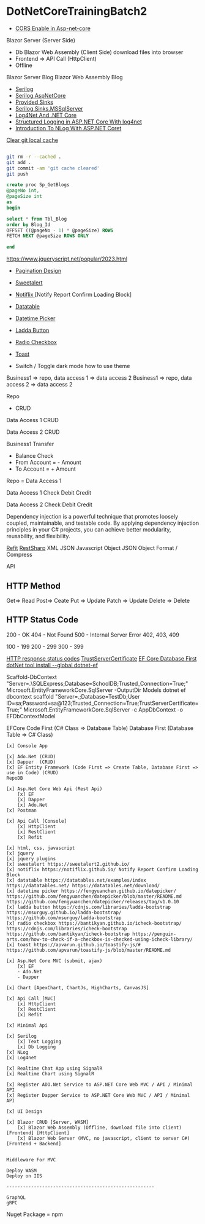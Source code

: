 
# DotNetCoreTrainingBatch2
- [CORS Enable in Asp-net-core](https://stackoverflow.com/questions/31942037/how-to-enable-cors-in-asp-net-core )


Blazor Server (Server Side)
- Db 
Blazor Web Assembly (Client Side) download files into browser
- Frontend => API Call (HttpClient)
- Offline

Blazor Server Blog
Blazor Web Assembly Blog

- [Serilog](https://github.com/serilog/serilog/wiki/Getting-Started#example-application)
- [ Serilog.AspNetCore](https://github.com/serilog/serilog-aspnetcore#serilogaspnetcore---
)
- [Provided Sinks](https://github.com/serilog/serilog/wiki/Provided-Sinks
)
- [Serilog.Sinks.MSSqlServer](https://github.com/serilog-mssql/serilog-sinks-mssqlserver
)
- [ Log4Net And .NET Core](https://www.c-sharpcorner.com/article/log4net-and-net-core/)
- [Structured Logging in ASP.NET Core With log4net](https://code-maze.com/aspnetcore-structured-logging-log4net/)
-  [Introduction To NLog With ASP.NET Coret](https://www.c-sharpcorner.com/article/introduction-to-nlog-with-asp-net-core2/)


[Clear git local cache](https://stackoverflow.com/questions/41863484/clear-git-local-cache)

```bash

git rm -r --cached .
git add .
git commit -am 'git cache cleared'
git push

```

```sql
create proc Sp_GetBlogs
@pageNo int,
@pageSize int
as
begin

select * from Tbl_Blog
order by Blog_Id
OFFSET ((@pageNo - 1) * @pageSize) ROWS
FETCH NEXT @pageSize ROWS ONLY

end
```

https://www.jqueryscript.net/popular/2023.html

- [Pagination Design ](https://camo.githubusercontent.com/da474a243ed23a783bc24aae5d7c771c30288cf952e74b693df934dd0d59345c/68747470733a2f2f757864776f726c642e636f6d2f77702d636f6e74656e742f75706c6f6164732f323031382f31322f706167696e6174696f6e2d312e676966)
- [Sweetalert ](https://sweetalert2.github.io/)
- [Notiflix ](https://notiflix.github.io) [Notify Report Confirm Loading Block]
- [Datatable](https://datatables.net/)
- [Datetime Picker ](https://fengyuanchen.github.io/datepicker/ )
- [Ladda Button](https://cdnjs.com/libraries/ladda-bootstrap  )
 - [Radio Checkbox](https://bantikyan.github.io/icheck-bootstrap/ )
 - [Toast](https://apvarun.github.io/toastify-js/#  )

- Switch / Toggle dark mode how to use theme

Business1 => repo, data access 1 => data access 2
Business1 => repo, data access 2 => data access 2

Repo
- CRUD

Data Access 1
CRUD

Data Access 2
CRUD

Business1
Transfer
- Balance Check
- From Account = - Amount
- To Account = + Amount

Repo = Data Access 1

Data Access 1
Check
Debit
Credit

Data Access 2
Check
Debit
Credit

Dependency injection is a powerful technique that promotes loosely coupled, maintainable, and testable code. By applying dependency injection principles in your C# projects, you can achieve better modularity, reusability, and flexibility.

[Refit](https://github.com/reactiveui/refit
)
[RestSharp](https://restsharp.dev/authenticators.html
)
XML
JSON
Javascript Object
JSON Object
Format / Compress

API

HTTP Method
-----------------
Get=> Read
Post=> Ceate
Put     => Update
Patch   => Update
Delete  => Delete

HTTP Status Code
-----------------
200 - OK
404 - Not Found
500 - Internal Server Error
402, 403, 409

100 - 199
200 - 299
300 - 399

[ HTTP response status codes](https://developer.mozilla.org/en-US/docs/Web/HTTP/Status
)
[TrustServerCertificate](https://stackoverflow.com/questions/17615260/the-certificate-chain-was-issued-by-an-authority-that-is-not-trusted-when-conn
)
[EF Core Database First](https://www.learnentityframeworkcore.com/walkthroughs/existing-database)
[dotNet tool install --global dotnet-ef](https://www.entityframeworktutorial.net/efcore/create-model-for-existing-database-in-ef-core.aspx#google_vignette)

Scaffold-DbContext "Server=.\SQLExpress;Database=SchoolDB;Trusted_Connection=True;" Microsoft.EntityFrameworkCore.SqlServer -OutputDir Models
dotnet ef dbcontext scaffold "Server=.;Database=TestDb;User ID=sa;Password=sa@123;Trusted_Connection=True;TrustServerCertificate=True;" Microsoft.EntityFrameworkCore.SqlServer -c AppDbContext -o EFDbContextModel

EFCore
Code First (C# Class => Database Table)
Database First (Database Table => C# Class)




```
[x] Console App

[x] Ado.Net (CRUD)
[x] Dapper  (CRUD)
[x] EF Entity Framework (Code First => Create Table, Database First => use in Code) (CRUD)
RepoDB

[x] Asp.Net Core Web Api (Rest Api)
    [x] EF
    [x] Dapper
    [x] Ado.Net
[x] Postman

[x] Api Call [Console]
    [x] HttpClient
    [x] RestClient
    [x] Refit

[x] html, css, javascript
[x] jquery
[x] jquery plugins
[x] sweetalert https://sweetalert2.github.io/
[x] notiflix https://notiflix.github.io/ Notify Report Confirm Loading Block
[x] datatable https://datatables.net/examples/index https://datatables.net/ https://datatables.net/download/
[x] datetime picker https://fengyuanchen.github.io/datepicker/ https://github.com/fengyuanchen/datepicker/blob/master/README.md https://github.com/fengyuanchen/datepicker/releases/tag/v1.0.10
[x] ladda button https://cdnjs.com/libraries/ladda-bootstrap https://msurguy.github.io/ladda-bootstrap/ https://github.com/msurguy/ladda-bootstrap
[x] radio checkbox https://bantikyan.github.io/icheck-bootstrap/ https://cdnjs.com/libraries/icheck-bootstrap https://github.com/bantikyan/icheck-bootstrap https://penguin-arts.com/how-to-check-if-a-checkbox-is-checked-using-icheck-library/
[x] toast https://apvarun.github.io/toastify-js/# https://github.com/apvarun/toastify-js/blob/master/README.md

[x] Asp.Net Core MVC (submit, ajax)
    [x] EF 
    - Ado.Net
    - Dapper

[x] Chart [ApexChart, ChartJs, HighCharts, CanvasJS]

[x] Api Call [MVC]
    [x] HttpClient
    [x] RestClient
    [x] Refit

[x] Minimal Api

[x] Serilog
    [x] Text Logging
    [x] Db Logging
[x] NLog
[x] Log4net

[x] Realtime Chat App using SignalR 
[x] Realtime Chart using SignalR 

[x] Register ADO.Net Service to ASP.NET Core Web MVC / API / Minimal API
[x] Register Dapper Service to ASP.NET Core Web MVC / API / Minimal API

[x] UI Design

[x] Blazor CRUD [Server, WASM]
    [x] Blazor Web Assembly (Offline, download file into client) [Frontend] [HttpClient]
    [x] Blazor Web Server (MVC, no javascript, client to server C#) [Frontend + Backend]


Middleware For MVC

Deploy WASM
Deploy on IIS

------------------------------------------------------

GraphQL
gRPC

```

Nuget Package = npm